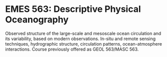 # EMES 563: Descriptive Physical Oceanography

Observed structure of the large-scale and mesoscale ocean circulation and its variability, based on modern observations. In-situ and remote sensing techniques, hydrographic structure, circulation patterns, ocean-atmosphere interactions. Course previously offered as GEOL 563/MASC 563.